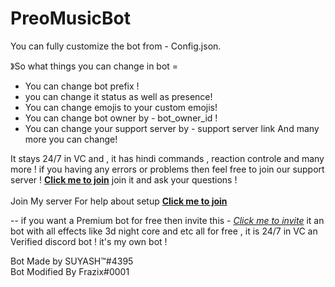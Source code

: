 # PreoMusicBot

You can fully customize the bot from - Config.json. 

》So what things you can change in bot =
- You can change bot prefix ! 
- you can change it status as well as presence!
- You can change emojis to your custom emojis! 
- You can change bot owner by - bot_owner_id ! 
- You can change your support server by - support server link
And many more you can change!

It stays 24/7 in VC and , it has hindi commands , reaction controle and many more !
if you having any errors or problems then feel free to join our support server ! **[Click me to join](https://discord.gg/Bwa6u3D8ep)** join it and ask your questions ! 
<br>
<br be>
Join My server For help about setup **[Click me to join](https://dsc.gg/cwf)**

-- if you want a Premium bot for free then invite this - *[Click me to invite](https://discord.com/api/oauth2/authorize?client_id=774642458889814066&permissions=8&scope=bot)* 
 it an bot with all effects like 3d night core and etc all for free , it is 24/7 in VC an Verified discord bot ! it's my own bot ! 

Bot Made by SUYASH™#4395
<br>
Bot Modified By Frazix#0001
